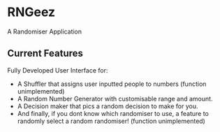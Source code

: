 # RNGeez

A Randomiser Application

## Current Features
Fully Developed User Interface for:
- A Shuffler that assigns user inputted people to numbers (function unimplemented)
- A Random Number Generator with customisable range and amount.
- A Decision maker that pics a random decision to make for you.
- And finally, if you dont know which randomiser to use, a feature to randomly select a random randomiser! (function unimplemented)
